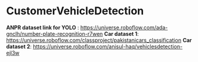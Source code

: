 # CustomerVehicleDetection

**ANPR dataset link for YOLO** :  https://universe.roboflow.com/ada-gnclh/number-plate-recognition-r7wen
**Car dataset 1**: https://universe.roboflow.com/classproject/pakistanicars_classification
**Car dataset 2**: https://universe.roboflow.com/anisul-haq/vehiclesdetection-ejl3w
